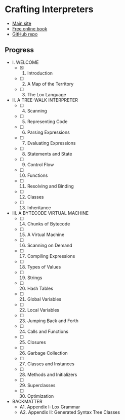 # Crafting Interpreters

- [Main site](https://craftinginterpreters.com/)
- [Free online book](https://craftinginterpreters.com/contents.html)
- [GitHub repo](https://github.com/munificent/craftinginterpreters)

## Progress

- I. WELCOME
    - [x] 1. Introduction
    - [ ] 2. A Map of the Territory
    - [ ] 3. The Lox Language
- II. A TREE-WALK INTERPRETER
    - [ ] 4. Scanning
    - [ ] 5. Representing Code
    - [ ] 6. Parsing Expressions
    - [ ] 7. Evaluating Expressions
    - [ ] 8. Statements and State
    - [ ] 9. Control Flow
    - [ ] 10. Functions
    - [ ] 11. Resolving and Binding
    - [ ] 12. Classes
    - [ ] 13. Inheritance
- III. A BYTECODE VIRTUAL MACHINE
    - [ ] 14. Chunks of Bytecode
    - [ ] 15. A Virtual Machine
    - [ ] 16. Scanning on Demand
    - [ ] 17. Compiling Expressions
    - [ ] 18. Types of Values
    - [ ] 19. Strings
    - [ ] 20. Hash Tables
    - [ ] 21. Global Variables
    - [ ] 22. Local Variables
    - [ ] 23. Jumping Back and Forth
    - [ ] 24. Calls and Functions
    - [ ] 25. Closures
    - [ ] 26. Garbage Collection
    - [ ] 27. Classes and Instances
    - [ ] 28. Methods and Initializers
    - [ ] 29. Superclasses
    - [ ] 30. Optimization
- BACKMATTER
    - A1. Appendix I: Lox Grammar
    - A2. Appendix II: Generated Syntax Tree Classes
